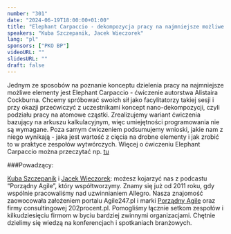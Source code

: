```yaml
---
number: "301"
date: "2024-06-19T18:00:00+01:00"
title: "Elephant Carpaccio - dekompozycja pracy na najmniejsze możliwe kawałki"
speakers: "Kuba Szczepanik, Jacek Wieczorek"
lang: "pl"
sponsors: ["PKO BP"]
videoURL: ""
slidesURL: ""
draft: false
---
```


Jednym ze sposobów na poznanie konceptu dzielenia pracy na najmniejsze możliwe elementy jest Elephant Carpaccio - ćwiczenie autorstwa Alistaira Cockburna. Chcemy spróbować swoich sił jako facylitatorzy takiej sesji i przy okazji przećwiczyć z uczestnikami koncept nano-dekompozycji, czyli podziału pracy na atomowe cząstki. Zrealizujemy wariant ćwiczenia bazujący na arkuszu kalkulacyjnym, więc umiejętności programowania nie są wymagane. Poza samym ćwiczeniem podsumujemy wnioski, jakie nam z niego wynikają - jaka jest wartość z cięcia na drobne elementy i jak zrobić to w praktyce zespołów wytwórczych.
Więcej o ćwiczeniu Elephant Carpaccio można przeczytać np. [tu](https://alistair.cockburn.us/wp-content/uploads/2018/02/Elephant-Carpaccio-exercise-instructions.pdf)

###Powadzący:

[Kuba Szczepanik](https://www.linkedin.com/in/kubaszczepanik/) i [Jacek Wieczorek](https://www.linkedin.com/in/jacekwieczorek/): możesz kojarzyć nas z podcastu “Porządny Agile”, który współtworzymy. Znamy się już od 2011 roku, gdy wspólnie pracowaliśmy nad uzwinnianiem Allegro. Nasza znajomość zaowocowała założeniem portalu Agile247.pl i marki [Porządny Agile](https://www.linkedin.com/company/podcast-porz%C4%85dny-agile/) oraz firmy consultingowej 202procent.pl. Pomogliśmy łącznie setkom zespołów i kilkudziesięciu firmom w byciu bardziej zwinnymi organizacjami. Chętnie dzielimy się wiedzą na konferencjach i spotkaniach branżowych.
